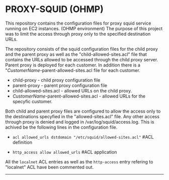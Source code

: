 # **PROXY-SQUID (OHMP)**

This repository contains the configuration files for proxy squid service running on EC2 instances. (OHMP environment)
The purpose of this project was to limit the access through proxy only to the specified destination URLs.

The repository consists of the squid configuration files for the child proxy and the parent proxy as well as the "child-allowed-sites.acl" file that contains
the URLs allowed to be accessed through the child proxy server. Parent proxy is deployed for each customer. 
In addition there is a "*CustomerName*-parent-allowed-sites.acl file for each customer. 

- child-proxy - child proxy configuration file
- parent-proxy - parent proxy configuration file
- child-allowed-sites.acl - allowed URLs on the child proxy.
- *CustomerName*-parent-allowed-sites.acl - allowed URLs for the specyfic customer.

Both child and parent proxy files are configured to allow the access only to the destinations specyfied in the "allowed-sites.acl" file.
Any other access through proxy is denied and logged in /var/log/squid/access.log. This is achived be the following lines in the configuration file.

- `acl allowed_urls dstdomain "/etc/squid/allowed-sites.acl"`  #ACL definition

- `http_access allow allowed_urls` #ACL application


All the `localnet` ACL entries as well as the `http-access` entry refering to "localnet" ACL have been commented out.
*******